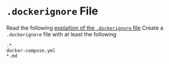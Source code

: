 


# `.dockerignore` File
Read the following [explaition of the `.dockerignore` file](https://blog.codeship.com/leveraging-the-dockerignore-file-to-create-smaller-images/)
Create a `.dockerignore` file with at least the following

```
.*
docker-compose.yml
*.md
```

